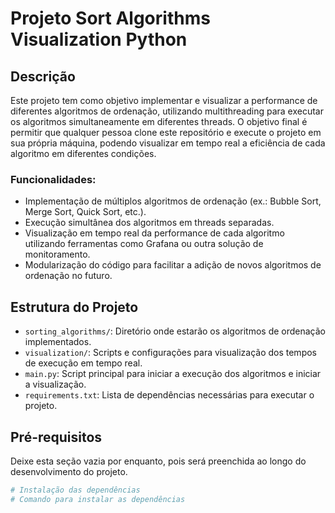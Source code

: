 # Projeto Sort Algorithms Visualization Python

## Descrição

Este projeto tem como objetivo implementar e visualizar a performance de diferentes algoritmos de ordenação, utilizando multithreading para executar os algoritmos simultaneamente em diferentes threads. O objetivo final é permitir que qualquer pessoa clone este repositório e execute o projeto em sua própria máquina, podendo visualizar em tempo real a eficiência de cada algoritmo em diferentes condições.

### Funcionalidades:

- Implementação de múltiplos algoritmos de ordenação (ex.: Bubble Sort, Merge Sort, Quick Sort, etc.).
- Execução simultânea dos algoritmos em threads separadas.
- Visualização em tempo real da performance de cada algoritmo utilizando ferramentas como Grafana ou outra solução de monitoramento.
- Modularização do código para facilitar a adição de novos algoritmos de ordenação no futuro.

## Estrutura do Projeto

- `sorting_algorithms/`: Diretório onde estarão os algoritmos de ordenação implementados.
- `visualization/`: Scripts e configurações para visualização dos tempos de execução em tempo real.
- `main.py`: Script principal para iniciar a execução dos algoritmos e iniciar a visualização.
- `requirements.txt`: Lista de dependências necessárias para executar o projeto.

## Pré-requisitos

Deixe esta seção vazia por enquanto, pois será preenchida ao longo do desenvolvimento do projeto.

```bash
# Instalação das dependências
# Comando para instalar as dependências
